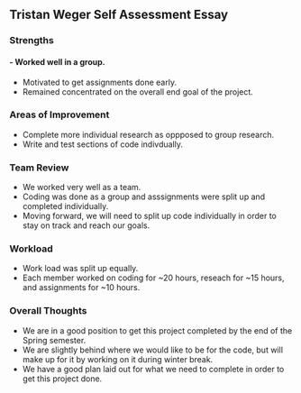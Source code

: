 ## Tristan Weger Self Assessment Essay

### Strengths
 #### - Worked well in a group.
  - Motivated to get assignments done early.
  - Remained concentrated on the overall end goal of the project.
### Areas of Improvement
  - Complete more individual research as oppposed to group research.
  - Write and test sections of code indivdually.
### Team Review
  - We worked very well as a team.
  - Coding was done as a group and asssignments were split up and completed individually.
  - Moving forward, we will need to split up code individually in order to stay on track and reach our goals.
### Workload
  - Work load was split up equally.
  - Each member worked on coding for ~20 hours, reseach for ~15 hours, and assignments for ~10 hours.
### Overall Thoughts
  - We are in a good position to get this project completed by the end of the Spring semester.
  - We are slightly behind where we would like to be for the code, but will make up for it by working on it during winter break.
  - We have a good plan laid out for what we need to complete in order to get this project done.
